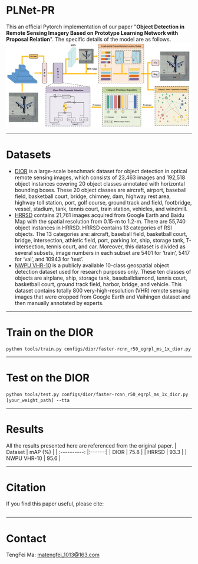 # PLNet-PR
This an official Pytorch implementation of our paper "**Object Detection in Remote Sensing Imagery Based on Prototype Learning Network with Proposal Relation**".
The specific details of the model are as follows.
![EGRPLNet](./figure/EGRPLNet.png)
****
# Datasets
- [DIOR](https://gcheng-nwpu.github.io/#Datasets)
is a large-scale benchmark dataset for object detection in optical remote sensing images, which consists of 23,463 images and 192,518 object instances covering 20 object classes annotated with horizontal bounding boxes. These 20 object classes are aircraft, airport, baseball field, basketball court, bridge, chimney, dam, highway rest area, highway toll station, port, golf course, ground track and field, footbridge, vessel, stadium, tank, tennis court, train station, vehicles, and windmill.
- [HRRSD](https://github.com/CrazyStoneonRoad/TGRS-HRRSD-Dataset)
contains 21,761 images acquired from Google Earth and Baidu Map with the spatial resolution from 0.15-m to 1.2-m. There are 55,740 object instances in HRRSD. HRRSD contains 13 categories of RSI objects. The 13 categories are: aircraft, baseball field, basketball court, bridge, intersection, athletic field, port, parking lot, ship, storage tank, T-intersection, tennis court, and car. Moreover, this dataset is divided as several subsets, image numbers in each subset are 5401 for ‘train’, 5417 for ‘val’, and 10943 for ‘test’.
- [NWPU VHR-10](https://gcheng-nwpu.github.io/#Datasets)
is a publicly available 10-class geospatial object detection dataset used for research purposes only. These ten classes of objects are airplane, ship, storage tank, baseballdiamond, tennis court, basketball court, ground track field, harbor, bridge, and vehicle. This dataset contains totally 800 very-high-resolution (VHR) remote sensing images that were cropped from Google Earth and Vaihingen dataset and then manually annotated by experts.
****
# Train on the DIOR
``` 
python tools/train.py configs/dior/faster-rcnn_r50_egrpl_ms_1x_dior.py
``` 
****
# Test on the DIOR
``` 
python tools/test.py configs/dior/faster-rcnn_r50_egrpl_ms_1x_dior.py [your_weight_path] --tta
``` 
****
# Results
All the results presented here are referenced from the original paper.
| Dataset | mAP (%) | 
| :----------: |:------:|
|     DIOR     |  75.8  | 
|    HRRSD     |  93.3  | 
|  NWPU VHR-10 |  95.6  |
****
# Citation
If you find this paper useful, please cite:
``` 
```
****
# Contact
TengFei Ma: [matengfei_1013@163.com](matengfei_1013@163.com)
